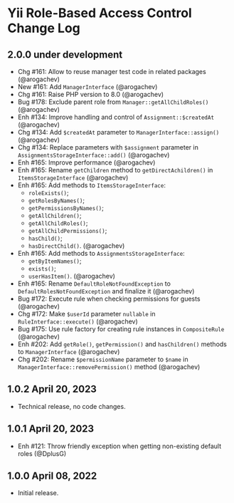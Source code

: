 # Yii Role-Based Access Control Change Log

## 2.0.0 under development

- Chg #161: Allow to reuse manager test code in related packages (@arogachev)
- New #161: Add `ManagerInterface` (@arogachev)
- Chg #161: Raise PHP version to 8.0 (@arogachev)
- Bug #178: Exclude parent role from `Manager::getAllChildRoles()` (@arogachev)
- Enh #134: Improve handling and control of `Assignment::$createdAt` (@arogachev)
- Chg #134: Add `$createdAt` parameter to `ManagerInterface::assign()` (@arogachev)
- Chg #134: Replace parameters with `$assignment` parameter in `AssignmentsStorageInterface::add()` (@arogachev)
- Enh #165: Improve performance (@arogachev)
- Enh #165: Rename `getChildren` method to `getDirectAchildren()` in `ItemsStorageInterface` (@arogachev)
- Enh #165: Add methods to `ItemsStorageInterface`:
    - `roleExists()`;
    - `getRolesByNames()`;
    - `getPermissionsByNames()`;
    - `getAllChildren()`;
    - `getAllChildRoles()`;
    - `getAllChildPermissions()`;
    - `hasChild()`;
    - `hasDirectChild()`.
      (@arogachev)
- Enh #165: Add methods to `AssignmentsStorageInterface`:
  - `getByItemNames()`;
  - `exists()`;
  - `userHasItem()`.
    (@arogachev)
- Enh #165: Rename `DefaultRoleNotFoundException` to `DefaultRolesNotFoundException` and finalize it (@arogachev)
- Bug #172: Execute rule when checking permissions for guests (@arogachev)
- Chg #172: Make `$userId` parameter `nullable` in `RuleInterface::execute()` (@arogachev)
- Bug #175: Use rule factory for creating rule instances in `CompositeRule` (@arogachev)
- Enh #202: Add `getRole()`, `getPermission()` and `hasChildren()` methods to `ManagerInterface` (@arogachev)
- Chg #202: Rename `$permissionName` parameter to `$name` in `ManagerInterface::removePermission()` method (@arogachev)

## 1.0.2 April 20, 2023

- Technical release, no code changes.

## 1.0.1 April 20, 2023

- Enh #121: Throw friendly exception when getting non-existing default roles (@DplusG)

## 1.0.0 April 08, 2022

- Initial release.
